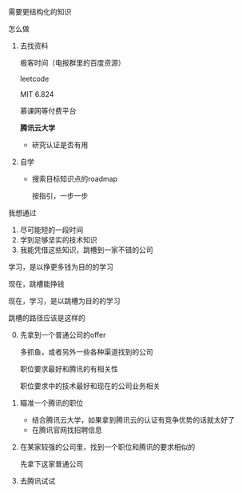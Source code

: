 需要更结构化的知识

怎么做



1. 去找资料

   极客时间（电报群里的百度资源）

   leetcode

   MIT 6.824

   慕课网等付费平台

   **腾讯云大学**

   + 研究认证是否有用

   

2. 自学

   + 搜索目标知识点的roadmap

     按指引，一步一步





我想通过

1. 尽可能短的一段时间
2. 学到足够坚实的技术知识
3. 我能凭借这些知识，跳槽到一家不错的公司



学习，是以挣更多钱为目的的学习

现在，跳槽能挣钱

现在，学习，是以跳槽为目的的学习



跳槽的路径应该是这样的

0. 先拿到一个普通公司的offer

   多抓鱼，或者另外一些各种渠道找到的公司

   职位要求最好和腾讯的有相关性

   职位要求中的技术最好和现在的公司业务相关

1. 瞄准一个腾讯的职位

   + 结合腾讯云大学，如果拿到腾讯云的认证有竞争优势的话就太好了
   + 在腾讯官网找招聘信息

2. 在某家较强的公司里，找到一个职位和腾讯的要求相似的

   先拿下这家普通公司

3. 去腾讯试试





